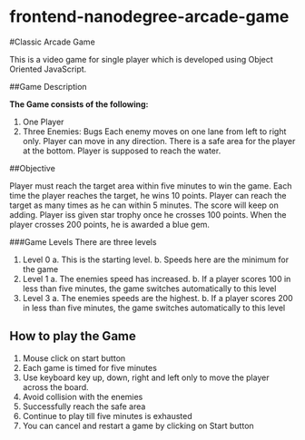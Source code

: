frontend-nanodegree-arcade-game
===============================
#Classic Arcade Game

This is a video game for single player which is developed using Object Oriented JavaScript.

##Game Description

**The Game consists of the following:**
1. One Player
2. Three Enemies: Bugs
Each enemy moves on one lane from left to right only.
Player can move in any direction.
There is a safe area for the player at the bottom.
Player is supposed to reach the water.

##Objective

Player must reach the target area within five minutes to win the game.
Each time the player reaches the target, he wins 10 points.
Player can reach the target as many times as he can within 5 minutes.
The score will keep on adding.
Player iss given star trophy once he crosses 100 points.
When the player crosses 200 points, he is awarded a blue gem.

###Game Levels
There are three levels
1. Level 0
  a. This is the starting level.
  b. Speeds here are the minimum for the game
2. Level 1
  a. The enemies speed has increased.
  b. If a player scores 100 in less than five minutes, the game switches automatically to this level
3. Level 3
  a. The enemies speeds are the highest.
  b. If a player scores 200 in less than five minutes, the game switches automatically to this level

## How to play the Game
1. Mouse click on start button
2. Each game is timed for five minutes
3. Use keyboard key up, down, right and left only to move the player across the board.
4. Avoid collision with the enemies
5. Successfully reach the safe area
6. Continue to play till five minutes is exhausted
7. You can cancel and restart a game by clicking on Start button
